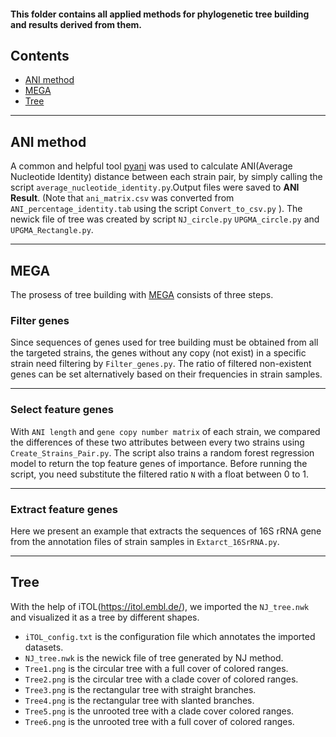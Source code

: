 #### This folder contains all applied methods for phylogenetic tree building and results derived from them.

## Contents
* [ANI method](#ANI-method)
* [MEGA](#MEGA)
* [Tree](#Tree)
  
___

## ANI method

A common and helpful tool [pyani](https://github.com/widdowquinn/pyani) was used to calculate ANI(Average Nucleotide Identity) distance between each strain pair, by simply calling the script `average_nucleotide_identity.py`.Output files were saved to **ANI Result**. (Note that `ani_matrix.csv` was converted from `ANI_percentage_identity.tab` using the script `Convert_to_csv.py` ). The newick file of tree was created by script `NJ_circle.py` `UPGMA_circle.py` and `UPGMA_Rectangle.py`.

___

## MEGA
The prosess of tree building with [MEGA](https://www.megasoftware.net/) consists of three steps.

### Filter genes
Since sequences of genes used for tree building must be obtained from all the targeted strains, the genes without any copy (not exist) in a specific strain need filtering by `Filter_genes.py`. The ratio of filtered non-existent genes can be set alternatively based on their frequencies in strain samples.

---

### Select feature genes
With `ANI length` and `gene copy number matrix` of each strain, we compared the differences of these two attributes between every two strains using `Create_Strains_Pair.py`. The script also trains a random forest regression model to return the top feature genes of importance. Before running the script, you need substitute the filtered ratio `N` with a float between 0 to 1.

---

### Extract feature genes
Here we present an example that extracts the sequences of 16S rRNA gene from the annotation files of strain samples in `Extarct_16SrRNA.py`.

___

## Tree

With the help of iTOL(https://itol.embl.de/), we imported the `NJ_tree.nwk` and visualized it as a tree by different shapes.

* `iTOL_config.txt` is the configuration file which annotates the imported datasets.
* `NJ_tree.nwk` is the newick file of tree generated by NJ method.
* `Tree1.png` is the circular tree with a full cover of colored ranges.
* `Tree2.png` is the circular tree with a clade cover of colored ranges.
* `Tree3.png` is the rectangular tree with straight branches.
* `Tree4.png` is the rectangular tree with slanted branches.
* `Tree5.png` is the unrooted tree with a clade cover colored ranges.
* `Tree6.png` is the unrooted tree with a full cover of colored ranges.